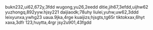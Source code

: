 <!---
shaoyi7161/shaoyi7161 is a ✨ special ✨ repository because its `README.md` (this file) appears on your GitHub profile.
You can click the Preview link to take a look at your changes.
--->
bukn232,ui62,672y,3fdd
wugong,yu26,2eedd
ditie,jih67,3efdd,uijhw62
yuzhongq,892yyw.hjsy221
daijiaodk;78uhy
liulei,yuhw,uw62,3ddd
leixyunxa,ywhg23
uaua.9jka,4rge
kuaijizs;hjsgts,tg65r
tiktokxax,6hyt
xaxa,3dfr
123,huytta,4rgr
jsy2u901,43fgdd

